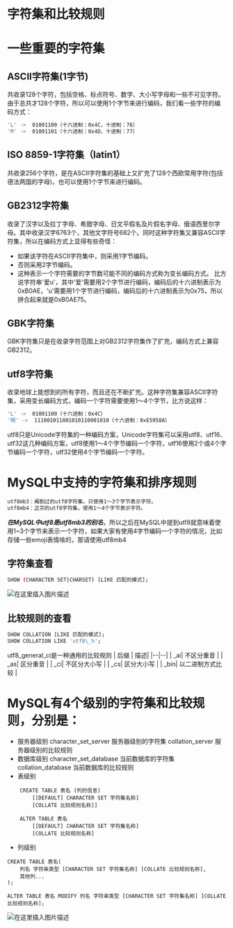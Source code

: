 # 字符集和比较规则


# 一些重要的字符集

 ## ASCII字符集(1字节)
 共收录128个字符，包括空格、标点符号、数字、大小写字母和一些不可见字符。由于总共才128个字符，所以可以使用1个字节来进行编码，我们看一些字符的编码方式：
 
```bash
'L' ->  01001100（十六进制：0x4C，十进制：76）
'M' ->  01001101（十六进制：0x4D，十进制：77）
```
## ISO 8859-1字符集（latin1）
共收录256个字符，是在ASCII字符集的基础上又扩充了128个西欧常用字符(包括德法两国的字母)，也可以使用1个字节来进行编码。
##  GB2312字符集
收录了汉字以及拉丁字母、希腊字母、日文平假名及片假名字母、俄语西里尔字母。其中收录汉字6763个，其他文字符号682个。同时这种字符集又兼容ASCII字符集，所以在编码方式上显得有些奇怪：


- 如果该字符在ASCII字符集中，则采用1字节编码。
- 否则采用2字节编码。
- 这种表示一个字符需要的字节数可能不同的编码方式称为变长编码方式。
   比方说字符串'爱u'，其中'爱'需要用2个字节进行编码，编码后的十六进制表示为0xB0AE，'u'需要用1个字节进行编码，编码后的十六进制表示为0x75，所以拼合起来就是0xB0AE75。

## GBK字符集 
GBK字符集只是在收录字符范围上对GB2312字符集作了扩充，编码方式上兼容GB2312。
## utf8字符集
收录地球上能想到的所有字符，而且还在不断扩充。这种字符集兼容ASCII字符集，采用变长编码方式，编码一个字符需要使用1～4个字节，比方说这样：

```bash
'L' ->  01001100（十六进制：0x4C）
'啊' ->  111001011001010110001010（十六进制：0xE5958A）
```
utf8只是Unicode字符集的一种编码方案，Unicode字符集可以采用utf8、utf16、utf32这几种编码方案，utf8使用1～4个字节编码一个字符，utf16使用2个或4个字节编码一个字符，utf32使用4个字节编码一个字符。

# MySQL中支持的字符集和排序规则

```bash
utf8mb3：阉割过的utf8字符集，只使用1～3个字节表示字符。
utf8mb4：正宗的utf8字符集，使用1～4个字节表示字符。
```
***在MySQL中utf8是utf8mb3的别名***，所以之后在MySQL中提到utf8就意味着使用1~3个字节来表示一个字符，如果大家有使用4字节编码一个字符的情况，比如存储一些emoji表情啥的，那请使用utf8mb4

## 字符集查看
```bash
SHOW (CHARACTER SET|CHARSET) [LIKE 匹配的模式];
```

![在这里插入图片描述](https://img-blog.csdnimg.cn/2020061318004158.png)
## 比较规则的查看

```bash
SHOW COLLATION [LIKE 匹配的模式];
SHOW COLLATION LIKE 'utf8\_%';
```
utf8_general_ci是一种通用的比较规则
| 后缀 |  描述|
|--|--|
|  _ai| 不区分重音 |
|  _as| 区分重音 |
|  _ci| 不区分大小写 |
|  _cs| 区分大小写 |
|  _bin| 以二进制方式比较 |


# MySQL有4个级别的字符集和比较规则，分别是：
- 服务器级别
    character_set_server	服务器级别的字符集
    collation_server	服务器级别的比较规则
- 数据库级别
    character_set_database	当前数据库的字符集
    collation_database	当前数据库的比较规则
- 表级别
```mysql
    CREATE TABLE 表名 (列的信息)
        [[DEFAULT] CHARACTER SET 字符集名称]
        [COLLATE 比较规则名称]]
    
    ALTER TABLE 表名
        [[DEFAULT] CHARACTER SET 字符集名称]
        [COLLATE 比较规则名称]
```

- 列级别

```mysql
CREATE TABLE 表名(
    列名 字符串类型 [CHARACTER SET 字符集名称] [COLLATE 比较规则名称],
    其他列...
);

ALTER TABLE 表名 MODIFY 列名 字符串类型 [CHARACTER SET 字符集名称] [COLLATE 比较规则名称];
```


![在这里插入图片描述](https://img-blog.csdnimg.cn/20210325211419974.png)




